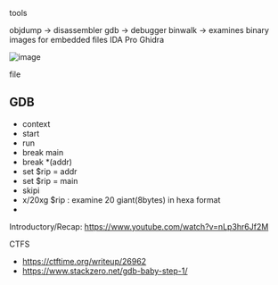tools

objdump -> disassembler
gdb -> debugger
binwalk -> examines binary images for embedded files
IDA Pro
Ghidra

![image](https://github.com/PranjalBasak/Documentation/assets/66166653/1f094477-97cc-416c-b13f-d74c54ac1a80)

file <file>

GDB
----
- context
- start
- run
- break main
- break *(addr)
- set $rip = addr
- set $rip = main
- skipi
- x/20xg $rip : examine 20 giant(8bytes) in hexa format
- 
Introductory/Recap: https://www.youtube.com/watch?v=nLp3hr6Jf2M



CTFS
- https://ctftime.org/writeup/26962
- https://www.stackzero.net/gdb-baby-step-1/
